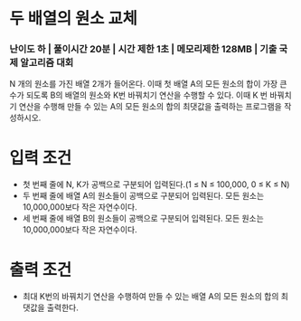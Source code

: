 # 두 배열의 원소 교체
### 난이도 하 | 풀이시간 20분 | 시간 제한 1초 | 메모리제한 128MB | 기출 국제 알고리즘 대회
N 개의 원소를 가진 배열 2개가 들어온다.
이때 첫 배열 A의 모든 원소의 합이 가장 큰 수가 되도록 B의 배열의 원소와 K번 바꿔치기 연산을 수행할 수 있다.
이때 K 번 바꿔치기 연산을 수행해 만들 수 있는 A의 모든 원소의 합의 최댓값을 출력하는 프로그램을 작성하시오.

# 입력 조건
- 첫 번째 줄에 N, K가 공백으로 구분되어 입력된다.(1 ≤ N ≤ 100,000, 0 ≤ K ≤ N)
- 두 번째 줄에 배열 A의 원소들이 공백으로 구분되어 입력된다. 모든 원소는 10,000,000보다 작은 자연수이다.
- 세 번째 줄에 배열 B의 원소들이 공백으로 구분되어 입력된다. 모든 원소는 10,000,000보다 작은 자연수이다.

# 출력 조건
- 최대 K번의 바꿔치기 연산을 수행하여 만들 수 있는 배열 A의 모든 원소의 합의 최댓값을 출력한다.
